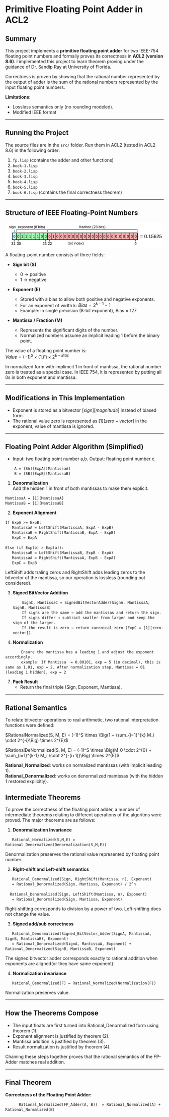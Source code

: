 # Primitive Floating Point Adder in ACL2

## Summary

This project implements a **primitive floating point adder** for two IEEE-754 floating point numbers and formally proves its correctness in **ACL2 (version 8.6)**. I implemented this project to learn theorem proving under the guidance of Dr. Sandip Ray at University of Florida. 

Correctness is proven by showing that the rational number represented by the output of adder is the sum of the rational numbers represented by the input floating point numbers. 

**Limitations:**  
- Lossless semantics only (no rounding modeled).  
- Modified IEEE format 

---

## Running the Project

The source files are in the `src/` folder. Run them in ACL2 (tested in ACL2 8.6) in the following order:

1. `fp.lisp`  (contains the adder and other functions)
2. `book-1.lisp`  
3. `book-2.lisp`  
4. `book-3.lisp`  
5. `book-4.lisp`  
6. `book-5.lisp`  
7. `book-6.lisp` (contains the final correctness theorem)

---

## Structure of IEEE Floating-Point Numbers
![IEEE Floating Point Representation](https://github.com/mohammadmonjil/Implementation-and-Formal-Correctness-of-a-Floating-Point-Adder/blob/main/images/IEEE.png?raw=true)

A floating-point number consists of three fields:

- **Sign bit (S)**  
  - 0 → positive  
  - 1 → negative  

- **Exponent (E)**  
  - Stored with a bias to allow both positive and negative exponents.  
  - For an exponent of width k: ${Bias} = 2^{k-1} - 1$  
  - Example: in single precision (8-bit exponent), Bias = 127  

- **Mantissa / Fraction (M)**  
  - Represents the significant digits of the number.  
  - Normalized numbers assume an implicit leading 1 before the binary point.  

The value of a floating point number is:  
$Value = (-1)^S \times (1.F) \times 2^{E - Bias}$

In normalized form with implimcit 1 in front of mantissa, the rational number zero is treated as a special case. In IEEE 754, it is represented by putting all 0s in both exponent and mantissa.

---

## Modifications in This Implementation

- Exponent is stored as a bitvector $[sign][magnitude]$ instead of biased form.  
- The rational value zero is represented as $[1][zero-vector]$ in the exponent, value of mantissa is ignored.  


---

## Floating Point Adder Algorithm (Simplified)
- Input: two floating point number a,b. Output: floating point number c.
```
    A = [SA][ExpA][MantissaA]
    B = [SB][ExpB][MantissaB]
```
1. **Denormalization**  
Add the hidden 1 in front of both mantissas to make them explicit.

```
MantissaA = [1][MantissaA]
MantissaB = [1][MantissaB]
```

2. **Exponent Alignment**

```
If ExpA >= ExpB:  
   MantissaA = LeftShift(MantissaA, ExpA - ExpB)  
   MantissaB = RightShift(MantissaB, ExpA - ExpB)  
   ExpC = ExpA  

Else (if Exp(b) > Exp(a)):  
   MantissaB = LeftShift(MantissaB, ExpB - ExpA)  
   MantissaA = RightShift(MantissaA, ExpB - ExpA)  
   ExpC = ExpB
```

LeftShift adds traling zeros and RightShift adds leading zeros to the bitvector of the mantissa, so our operation is lossless (rounding not considered).

3. **Signed BitVector Addition**
   ```
       SignC, MantissaC = SignedBitVectorAdder(SignA, MantissaA, SignB, MantissaB)
       If signs are the same → add the mantissas and return the sign.  
       If signs differ → subtract smaller from larger and keep the sign of the larger.  
       If the result is zero → return canonical zero (ExpC = [1][zero-vector]).
   ```

5. **Normalization**
``` 
       Ensure the mantissa has a leading 1 and adjust the exponent accordingly.
       example: If Mantissa  = 0.00101, exp = 5 (in decimal), this is same as 1.01, exp = 2. After normalization step, Mantissa = 01 (leading 1 hidden), exp = 2
```
7. **Pack Result**  
   - Return the final triple (Sign, Exponent, Mantissa).  

---

## Rational Semantics

To relate bitvector operations to real arithmetic, two rational interpretation functions were defined:

$RationalNormalized(S, M, E) = (-1)^S \times \Big(1 + \sum_{i=1}^{k} M_i \cdot 2^{-i}\Big) \times 2^{E}$

$RationalDeNormalized(S, M, E) = (-1)^S \times \Big(M_0 \cdot 2^{0} + \sum_{i=1}^{k-1} M_i \cdot 2^{-(i+1)}\Big) \times 2^{E}$

**Rational_Normalized**: works on normalized mantissas (with implicit leading 1).  
**Rational_Denormalized**: works on denormalized mantissas (with the hidden 1 restored explicitly).  

## Intermediate Theorems
To prove the correctness of the floating point adder, a number of intermediate theorems relating to different operations of the algoritms were proved. The major theorems are as follows:

1. **Denormalization Invariance**
```
   Rational_Normalized(S,M,E) = Rational_Denormalized(Denormalization(S,M,E))  
```
Denormalization preserves the rational value represented by floating point number.

2. **Right-shift and Left-shift semantics**
```  
   Rational_Denormalized(Sign, RightShift(Mantissa, n), Exponent)  
   = Rational_Denormalized(Sign, Mantissa, Exponent) / 2^n

  Rational_Denormalized(Sign, LeftShift(Mantissa, n), Exponent)  
   = Rational_Denormalized(Sign, Mantissa, Exponent) 
```
   Right-shifting corresponds to division by a power of two. Left-shifting does not change the value. 

3. **Signed add/sub correctness**
```
   Rational_Denormalized(Signed_BitVector_Adder(SignA, MantissaA, SignB, MantissaB), Exponent)  
   = Rational_Denormalized(SignA, MantissaA, Exponent) + Rational_Denormalized(SignB, MantissaB, Exponent)
```
   The signed bitvector adder corresponds exactly to rational addition when exponents are aligned(or they have same exponent).  

4. **Normalization invariance**
```
   Rational_Denormalized(F) = Rational_Normalized(Normalization(F))
```
   Normalization preserves value.  

---

## How the Theorems Compose

- The input floats are first turned into Rational_Denormalized form using theorem (1).  
- Exponent alignment is justified by theorem (2).  
- Mantissa addition is justified by theorem (3).  
- Result normalization is justified by theorem (4).  

Chaining these steps together proves that the rational semantics of the FP-Adder matches real addition.

---

## Final Theorem

**Correctness of the Floating Point Adder:**  
```
      Rational_Normalized(FP_Adder(A, B))  = Rational_Normalized(A) + Rational_Normalized(B)
```
